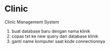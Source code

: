 # Clinic
Clinic Management System

1. buat database baru dengan nama klinik
2. copas txt ke new query dari database klinik
3. ganti name komputer saat kode connectionnya

